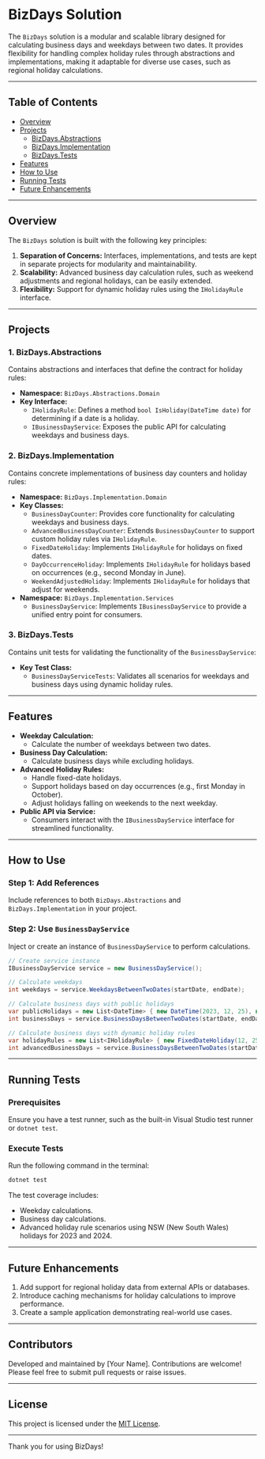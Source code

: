 
# BizDays Solution

The `BizDays` solution is a modular and scalable library designed for calculating business days and weekdays between two dates. It provides flexibility for handling complex holiday rules through abstractions and implementations, making it adaptable for diverse use cases, such as regional holiday calculations.

---

## Table of Contents
- [Overview](#overview)
- [Projects](#projects)
  - [BizDays.Abstractions](#bizdaysabstractions)
  - [BizDays.Implementation](#bizdaysimplementation)
  - [BizDays.Tests](#bizdaystests)
- [Features](#features)
- [How to Use](#how-to-use)
- [Running Tests](#running-tests)
- [Future Enhancements](#future-enhancements)

---

## Overview

The `BizDays` solution is built with the following key principles:
1. **Separation of Concerns:** Interfaces, implementations, and tests are kept in separate projects for modularity and maintainability.
2. **Scalability:** Advanced business day calculation rules, such as weekend adjustments and regional holidays, can be easily extended.
3. **Flexibility:** Support for dynamic holiday rules using the `IHolidayRule` interface.

---

## Projects

### 1. **BizDays.Abstractions**
Contains abstractions and interfaces that define the contract for holiday rules:
- **Namespace:** `BizDays.Abstractions.Domain`
- **Key Interface:**
  - `IHolidayRule`: Defines a method `bool IsHoliday(DateTime date)` for determining if a date is a holiday.
  - `IBusinessDayService`: Exposes the public API for calculating weekdays and business days.

### 2. **BizDays.Implementation**
Contains concrete implementations of business day counters and holiday rules:
- **Namespace:** `BizDays.Implementation.Domain`
- **Key Classes:**
  - `BusinessDayCounter`: Provides core functionality for calculating weekdays and business days.
  - `AdvancedBusinessDayCounter`: Extends `BusinessDayCounter` to support custom holiday rules via `IHolidayRule`.
  - `FixedDateHoliday`: Implements `IHolidayRule` for holidays on fixed dates.
  - `DayOccurrenceHoliday`: Implements `IHolidayRule` for holidays based on occurrences (e.g., second Monday in June).
  - `WeekendAdjustedHoliday`: Implements `IHolidayRule` for holidays that adjust for weekends.
- **Namespace:** `BizDays.Implementation.Services`
  - `BusinessDayService`: Implements `IBusinessDayService` to provide a unified entry point for consumers.

### 3. **BizDays.Tests**
Contains unit tests for validating the functionality of the `BusinessDayService`:
- **Key Test Class:**
  - `BusinessDayServiceTests`: Validates all scenarios for weekdays and business days using dynamic holiday rules.

---

## Features

- **Weekday Calculation:**
  - Calculate the number of weekdays between two dates.
- **Business Day Calculation:**
  - Calculate business days while excluding holidays.
- **Advanced Holiday Rules:**
  - Handle fixed-date holidays.
  - Support holidays based on day occurrences (e.g., first Monday in October).
  - Adjust holidays falling on weekends to the next weekday.
- **Public API via Service:**
  - Consumers interact with the `IBusinessDayService` interface for streamlined functionality.

---

## How to Use

### Step 1: Add References
Include references to both `BizDays.Abstractions` and `BizDays.Implementation` in your project.

### Step 2: Use `BusinessDayService`
Inject or create an instance of `BusinessDayService` to perform calculations.

```csharp
// Create service instance
IBusinessDayService service = new BusinessDayService();

// Calculate weekdays
int weekdays = service.WeekdaysBetweenTwoDates(startDate, endDate);

// Calculate business days with public holidays
var publicHolidays = new List<DateTime> { new DateTime(2023, 12, 25), new DateTime(2023, 12, 26) };
int businessDays = service.BusinessDaysBetweenTwoDates(startDate, endDate, publicHolidays);

// Calculate business days with dynamic holiday rules
var holidayRules = new List<IHolidayRule> { new FixedDateHoliday(12, 25), new WeekendAdjustedHoliday(1, 1) };
int advancedBusinessDays = service.BusinessDaysBetweenTwoDates(startDate, endDate, holidayRules);
```

---

## Running Tests

### Prerequisites
Ensure you have a test runner, such as the built-in Visual Studio test runner or `dotnet test`.

### Execute Tests
Run the following command in the terminal:
```bash
dotnet test
```

The test coverage includes:
- Weekday calculations.
- Business day calculations.
- Advanced holiday rule scenarios using NSW (New South Wales) holidays for 2023 and 2024.

---

## Future Enhancements

1. Add support for regional holiday data from external APIs or databases.
2. Introduce caching mechanisms for holiday calculations to improve performance.
3. Create a sample application demonstrating real-world use cases.

---

## Contributors

Developed and maintained by [Your Name]. Contributions are welcome! Please feel free to submit pull requests or raise issues.

---

## License

This project is licensed under the [MIT License](LICENSE).

---

Thank you for using BizDays!
